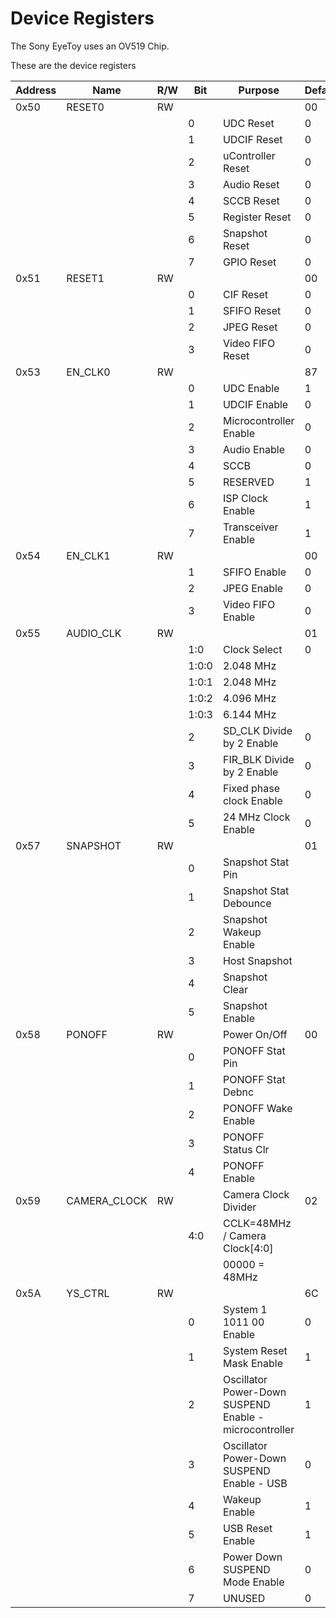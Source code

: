 # Device Registers
The Sony EyeToy uses an OV519 Chip.

These are the device registers

| Address | Name   | R/W | Bit | Purpose           | Default |
|---------|--------|-----|-----|-------------------|---------|
| 0x50    | RESET0 |  RW |     |                   | 00      |
|         |        |     | 0   | UDC Reset         | 0       |
|         |        |     | 1   | UDCIF Reset       | 0       |
|         |        |     | 2   | uController Reset | 0       |
|         |        |     | 3   | Audio Reset       | 0       |
|         |        |     | 4   | SCCB Reset        | 0       |
|         |        |     | 5   | Register Reset    | 0       |
|         |        |     | 6   | Snapshot Reset    | 0       |
|         |        |     | 7   | GPIO Reset        | 0       |
| 0x51    | RESET1 | RW  |     |                   | 00      |
|         |        |     | 0   | CIF Reset         | 0       |
|         |        |     | 1   | SFIFO Reset       | 0       |
|         |        |     | 2   | JPEG Reset        | 0       |
|         |        |     | 3   | Video FIFO Reset  | 0       |
| 0x53    |EN_CLK0 | RW  |     |                   | 87      |
|         |        |     | 0   | UDC Enable        | 1       |
|         |        |     | 1   | UDCIF Enable      | 0       |
|         |        |     | 2   | Microcontroller Enable | 0  |
|         |        |     | 3   | Audio Enable      | 0       |
|         |        |     | 4   | SCCB              | 0       |
|         |        |     | 5   | RESERVED          | 1       |
|         |        |     | 6   | ISP Clock Enable  | 1       |
|         |        |     | 7   | Transceiver Enable| 1       |
| 0x54    | EN_CLK1| RW  |     |                   | 00      |
|         |        |     | 1   | SFIFO Enable      | 0       |
|         |        |     | 2   | JPEG Enable       | 0       |
|         |        |     | 3   | Video FIFO Enable | 0       |
| 0x55    | AUDIO_CLK| RW|     |                   | 01      |
|         |        |     | 1:0 | Clock Select      | 0       | 
|         |        |     | 1:0:0 | 2.048 MHz       |         |
|         |        |     | 1:0:1 | 2.048 MHz       |         |
|         |        |     | 1:0:2 | 4.096 MHz       |         |
|         |        |     | 1:0:3 | 6.144 MHz       |         |
|         |        |     | 2   | SD_CLK Divide by 2 Enable |0|
|         |        |     | 3   | FIR_BLK Divide by 2 Enable|0|
|         |        |     | 4   | Fixed phase clock Enable | 0|
|         |        |     | 5   | 24 MHz Clock Enable      | 0|
| 0x57    | SNAPSHOT| RW |     |                   | 01      |
|         |        |     | 0   | Snapshot Stat Pin |         |
|         |        |     | 1   | Snapshot Stat Debounce |    |
|         |        |     | 2   | Snapshot Wakeup Enable |    |
|         |        |     | 3   | Host Snapshot     |         |
|         |        |     | 4   | Snapshot Clear    |         |
|         |        |     | 5   | Snapshot Enable   |         |
| 0x58    | PONOFF | RW  |     | Power On/Off      | 00      |
|         |        |     | 0   | PONOFF Stat Pin   |         |
|         |        |     | 1   | PONOFF Stat Debnc |         |
|         |        |     | 2   | PONOFF Wake Enable|         |
|         |        |     | 3   | PONOFF Status Clr |         |
|         |        |     | 4   | PONOFF Enable     |         |
| 0x59    | CAMERA_CLOCK|RW|   | Camera Clock Divider| 02    |
|         |        |     | 4:0 | CCLK=48MHz / Camera Clock[4:0]| |
|         |        |     |     | 00000 = 48MHz | |
| 0x5A    | YS_CTRL| RW  |     |                    | 6C     |
|         |           |     | 0 | System 1 1011 00 Enable | 0      |
|         |           |     | 1 | System Reset Mask Enable| 1      | 
|         |           |     | 2 | Oscillator Power-Down SUSPEND Enable - microcontroller | 1 |
|         |           |     | 3 | Oscillator Power-Down SUSPEND Enable - USB | 0 |
|         |           |     | 4 | Wakeup Enable | 1 |
|         |           |     | 5 | USB Reset Enable | 1 |
|         |           |     | 6 | Power Down SUSPEND Mode Enable | 0 |
|         |           |     | 7 | UNUSED | 0 |